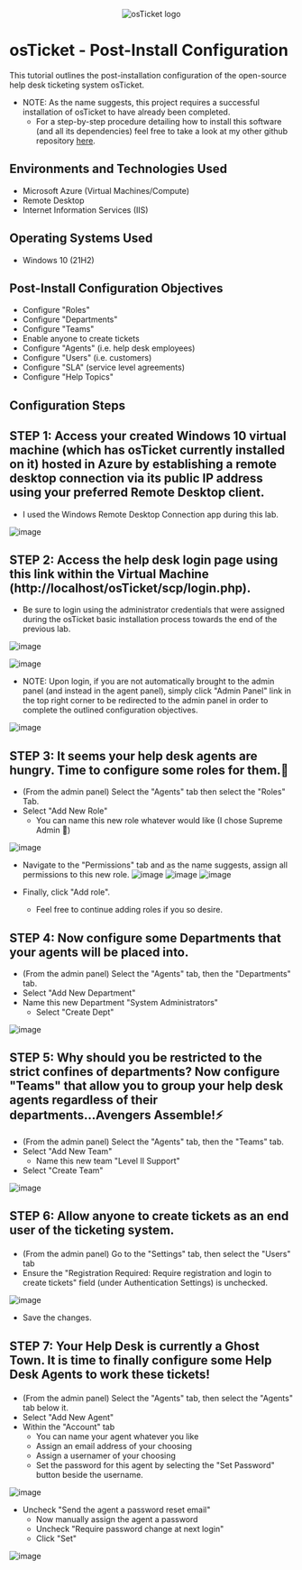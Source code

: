 <p align="center">
<img src="https://i.imgur.com/Clzj7Xs.png" alt="osTicket logo"/>
</p>

<h1>osTicket - Post-Install Configuration</h1>

This tutorial outlines the post-installation configuration of the open-source help desk ticketing system osTicket.<br />

<p>
 
  - NOTE: As the name suggests, this project requires a successful installation of osTicket to have already been completed.
    - For a step-by-step procedure detailing how to install this software (and all its dependencies) feel free to take a look at my other github repository [here](https://github.com/Cybersecuritim/osticket-installation).
</p>

<h2>Environments and Technologies Used</h2>

- Microsoft Azure (Virtual Machines/Compute)
- Remote Desktop
- Internet Information Services (IIS)

<h2>Operating Systems Used </h2>

- Windows 10</b> (21H2)

<h2>Post-Install Configuration Objectives</h2>

- Configure "Roles"
- Configure "Departments"
- Configure "Teams"
- Enable anyone to create tickets 
- Configure "Agents" (i.e. help desk employees)
- Configure "Users" (i.e. customers)
- Configure "SLA" (service level agreements)
- Configure "Help Topics" 

<h2>Configuration Steps</h2>

<h2> 
 STEP 1: Access your created Windows 10 virtual machine (which has osTicket currently installed on it) hosted in Azure by establishing a remote desktop connection via its public IP address using your preferred Remote Desktop client.
</h2>

<p>
  
 - I used the Windows Remote Desktop Connection app during this lab.
 
 ![image](https://github.com/user-attachments/assets/717a484f-161d-4a11-8c7f-fd1752d2b202)
</p>

<h2>
 STEP 2: Access the help desk login page using this link within the Virtual Machine (http://localhost/osTicket/scp/login.php).
</h2>

- Be sure to login using the administrator credentials that were assigned during the osTicket basic installation process towards the end of the previous lab.

![image](https://github.com/user-attachments/assets/4be6480e-345e-4bd0-aa4e-602f708f2595)

![image](https://github.com/user-attachments/assets/23bdc905-2b23-4da0-a7bf-2df6cc415261)

- NOTE: Upon login, if you are not automatically brought to the admin panel (and instead in the agent panel), simply click "Admin Panel" link in the top right corner to be redirected to the admin panel in order to complete the outlined configuration objectives. 

![image](https://github.com/user-attachments/assets/67d2c382-fed3-415e-bd1b-3a97d2f9b241)

<h2>
STEP 3: It seems your help desk agents are hungry. Time to configure some roles for them.🍞
</h2>

 <p>

  - (From the admin panel) Select the "Agents" tab then select the "Roles" Tab.
  - Select "Add New Role"
    - You can name this new role whatever would like (I chose Supreme Admin 👑)

![image](https://github.com/user-attachments/assets/c04a37ce-5027-4a99-aaa8-1e9f3c4e1943)

- Navigate to the "Permissions" tab and as the name suggests, assign all permissions to this new role.
![image](https://github.com/user-attachments/assets/a4964fff-6538-4670-9d45-20935ed80c75)
![image](https://github.com/user-attachments/assets/05fb9944-84ce-41ed-a38a-4dfc24f4e22a)
![image](https://github.com/user-attachments/assets/92791b8e-ed65-469a-bc13-6d89dd908688)

- Finally, click "Add role".
  - Feel free to continue adding roles if you so desire.

<h2>
STEP 4: Now configure some Departments that your agents will be placed into. 
</h2>

<p>

 - (From the admin panel) Select the "Agents" tab, then the "Departments" tab.
 - Select "Add New Department"
 - Name this new Department "System Administrators"
   - Select "Create Dept"  

![image](https://github.com/user-attachments/assets/651aa352-4f5a-4232-96a4-e252d61ac148)

</p>

<h2>
 STEP 5: Why should you be restricted to the strict confines of departments? Now configure "Teams" that allow you to group your help desk agents regardless of their departments...Avengers Assemble!⚡
</h2>

<p>

 - (From the admin panel) Select the "Agents" tab, then the "Teams" tab.
 - Select "Add New Team"
   - Name this new team "Level II Support"
 - Select "Create Team" 

![image](https://github.com/user-attachments/assets/a61f0d45-5c80-4373-9904-5856aa213e10)

</p>

<h2>

 STEP 6: Allow anyone to create tickets as an end user of the ticketing system.
</h2>

<p>

 - (From the admin panel) Go to the "Settings" tab, then select the "Users" tab
 - Ensure the "Registration Required: Require registration and login to create tickets" field (under Authentication Settings) is unchecked.

![image](https://github.com/user-attachments/assets/e92ed9ad-a614-4298-94c0-6a4a5fbb5a38)

- Save the changes.
</p>

<h2>

 STEP 7: Your Help Desk is currently a Ghost Town. It is time to finally configure some Help Desk Agents to work these tickets!
</h2>

<p>

 - (From the admin panel) Select the "Agents" tab, then select the "Agents" tab below it.
 - Select "Add New Agent"
 - Within the "Account" tab
   - You can name your agent whatever you like
   - Assign an email address of your choosing
   - Assign a usernamer of your choosing
   - Set the password for this agent by selecting the "Set Password" button beside the username.

![image](https://github.com/user-attachments/assets/ed07bf61-ac5b-45d2-ad63-a626134431e4)

 - Uncheck "Send the agent a password reset email"
   - Now manually assign the agent a password
   - Uncheck "Require password change at next login"
   - Click "Set"

![image](https://github.com/user-attachments/assets/3819b416-27b4-4568-83ad-c0e1038380f6)

</p>

